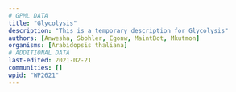 ```yaml
---
# GPML DATA
title: "Glycolysis"
description: "This is a temporary description for Glycolysis"
authors: [Anwesha, Sbohler, Egonw, MaintBot, Mkutmon]
organisms: [Arabidopsis thaliana]
# ADDITIONAL DATA
last-edited: 2021-02-21
communities: []
wpid: "WP2621"
---
```

